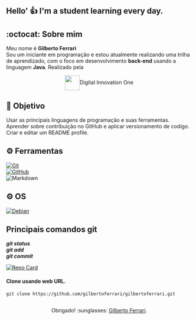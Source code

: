 ## Hello' 👍 I'm a student learning every day.
## :octocat: Sobre mim
Meu nome é **Gilberto Ferrari**<br/>
Sou um iniciante em programação e estou atualmente realizando uma trilha de aprendizado, com o foco em desenvolvimento **back-end** usando a linguagem **Java**. Realizado pela<br/>

<div align="center"><img align="center" width="40px" src="https://hermes.digitalinnovation.one/assets/diome/logo-minimized.png">Digital Innovation One</div>

## :thinking: Objetivo
Usar as principais linguagens de programação e suas ferramentas.<br/>
Aprender sobre contribuição no GitHub e aplicar versionamento de codigo.<br/>
Criar e editar um README profile.

## ⚙️ Ferramentas
[![Git](https://img.shields.io/badge/Git-000?style=for-the-badge&logo=git&logoColor=E94D5F)](https://git-scm.com/doc)<br/>
[![GitHub](https://img.shields.io/badge/GitHub-000?style=for-the-badge&logo=github&logoColor=30A3DC)](https://docs.github.com/)<br/>
![Markdown](https://img.shields.io/badge/Markdown-000?style=for-the-badge&logo=markdown)

## ⚙️ OS
[![Debian](https://img.shields.io/badge/debian-A81D33?style=for-the-badge&logo=debian)](https://www.debian.org/)<br/>

## Principais comandos git

***git status***<br/>
***git add***<br/>
***git commit***<br/>

[![Repo Card](https://github-readme-stats.vercel.app/api/pin/?username=gilbertoferrari&repo=gilbertoferrari&bg_color=000&border_color=30A3DC&show_icons=true&icon_color=30A3DC&title_color=E94D5F&text_color=FFF)](https://github.com/gilbertoferrari/gilbertoferrari)

#### Clone usando web URL.

```git
git clone https://github.com/gilbertoferrari/gilbertoferrari.git
```

##
<div align="center">Obrigado! :sunglasses: <a href="https://github.com/gilbertoferrari/gilbertoferrari">Gilberto Ferrari</a>.</div>
